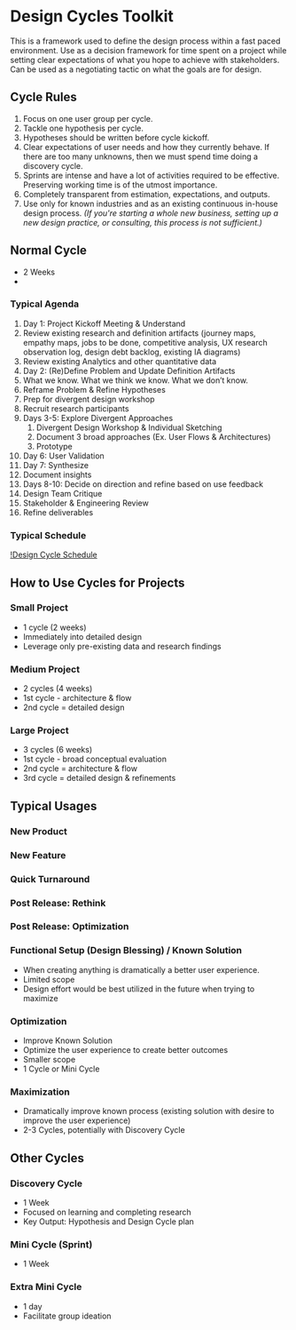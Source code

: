 # Design Cycles Toolkit

This is a framework used to define the design process within a fast paced environment. Use as a decision framework for time spent on a project while setting clear expectations of what you hope to achieve with stakeholders. Can be used as a negotiating tactic on what the goals are for design.

## Cycle Rules
1. Focus on one user group per cycle.
2. Tackle one hypothesis per cycle.
3. Hypotheses should be written before cycle kickoff.
4. Clear expectations of user needs and how they currently behave. If there are too many unknowns, then we must spend time doing a discovery cycle.
5. Sprints are intense and have a lot of activities required to be effective. Preserving working time is of the utmost importance.
6. Completely transparent from estimation, expectations, and outputs.
7. Use only for known industries and as an existing continuous in-house design process. *(If you're starting a whole new business, setting up a new design practice, or consulting, this process is not sufficient.)*


## Normal Cycle
- 2 Weeks
- 

### Typical Agenda
1. Day 1: Project Kickoff Meeting & Understand 
  1. Review existing research and definition artifacts (journey maps, empathy maps, jobs to be done, competitive analysis, UX research observation log, design debt backlog, existing IA diagrams)
  2. Review existing Analytics and other quantitative data
2. Day 2: (Re)Define Problem and Update Definition Artifacts
  3. What we know. What we think we know. What we don’t know. 
  4. Reframe Problem & Refine Hypotheses
  5. Prep for divergent design workshop
  6. Recruit research participants
3. Days 3-5: Explore Divergent Approaches
   1. Divergent Design Workshop & Individual Sketching
   2. Document 3 broad approaches (Ex. User Flows & Architectures)
   3. Prototype
4. Day 6: User Validation
5. Day 7: Synthesize
  7. Document insights
6. Days 8-10: Decide on direction and refine based on use feedback
  8. Design Team Critique
  9.  Stakeholder & Engineering Review
  10. Refine deliverables

### Typical Schedule
[!Design Cycle Schedule](./assets/Design-Cycle-Schedule.png)

## How to Use Cycles for Projects

### Small Project
- 1 cycle (2 weeks)
- Immediately into detailed design
- Leverage only pre-existing data and research findings

### Medium Project
- 2 cycles (4 weeks)
- 1st cycle - architecture & flow
- 2nd cycle = detailed design

### Large Project 
- 3 cycles (6 weeks)
- 1st cycle - broad conceptual evaluation
- 2nd cycle = architecture & flow
- 3rd cycle = detailed design & refinements 



## Typical Usages

### New Product

### New Feature

### Quick Turnaround

### Post Release: Rethink

### Post Release: Optimization

### Functional Setup (Design Blessing) / Known Solution
- When creating anything is dramatically a better user experience. 
- Limited scope
- Design effort would be best utilized in the future when trying to maximize

### Optimization
- Improve Known Solution
- Optimize the user experience to create better outcomes
- Smaller scope
- 1 Cycle or Mini Cycle

### Maximization
- Dramatically improve known process (existing solution with desire to improve the user experience)
- 2-3 Cycles, potentially with Discovery Cycle

## Other Cycles

### Discovery Cycle
- 1 Week
- Focused on learning and completing research
- Key Output: Hypothesis and Design Cycle plan

### Mini Cycle (Sprint)
- 1 Week

### Extra Mini Cycle
- 1 day
- Facilitate group ideation